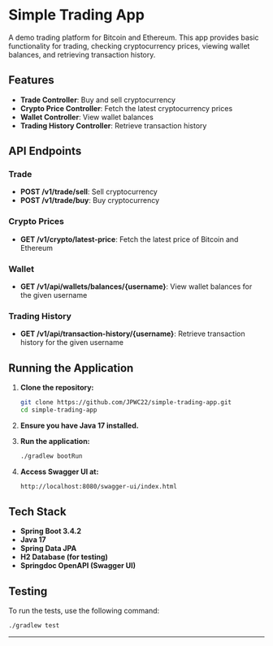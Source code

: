# Simple Trading App

A demo trading platform for Bitcoin and Ethereum. This app provides basic functionality for trading, checking cryptocurrency prices, viewing wallet balances, and retrieving transaction history.

## Features

- **Trade Controller**: Buy and sell cryptocurrency
- **Crypto Price Controller**: Fetch the latest cryptocurrency prices
- **Wallet Controller**: View wallet balances
- **Trading History Controller**: Retrieve transaction history

## API Endpoints

### Trade

- **POST /v1/trade/sell**: Sell cryptocurrency
- **POST /v1/trade/buy**: Buy cryptocurrency

### Crypto Prices

- **GET /v1/crypto/latest-price**: Fetch the latest price of Bitcoin and Ethereum

### Wallet

- **GET /v1/api/wallets/balances/{username}**: View wallet balances for the given username

### Trading History

- **GET /v1/api/transaction-history/{username}**: Retrieve transaction history for the given username

## Running the Application

1. **Clone the repository:**
    ```bash
    git clone https://github.com/JPWC22/simple-trading-app.git
    cd simple-trading-app
    ```

2. **Ensure you have Java 17 installed.**

3. **Run the application:**
    ```bash
    ./gradlew bootRun
    ```

4. **Access Swagger UI at:**
    ```bash
    http://localhost:8080/swagger-ui/index.html
    ```

## Tech Stack

- **Spring Boot 3.4.2**
- **Java 17**
- **Spring Data JPA**
- **H2 Database (for testing)**
- **Springdoc OpenAPI (Swagger UI)**

## Testing

To run the tests, use the following command:

```bash
./gradlew test
```

---
